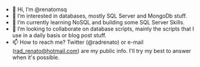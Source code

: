 - 👋 Hi, I’m @renatomsq
- 👀 I’m interested in databases, mostly SQL Server and MongoDb stuff.
- 🌱 I’m currently learning NoSQL and building some SQL Server Skills.
- 💞️ I’m looking to collaborate on database scripts, mainly the scripts that I use in a daily basis or blog post stuff.
- 📫 How to reach me? Twitter (@radrenato) or e-mail (rad_renato@hotmail.com) are my public info. I'll try my best to answer when it's possible.

<!---
renatomsq/renatomsq is a ✨ special ✨ repository because its `README.md` (this file) appears on your GitHub profile.
You can click the Preview link to take a look at your changes.
--->
